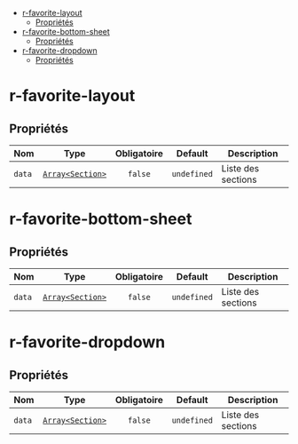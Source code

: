 - [r-favorite-layout](#r-favorite-layout)
  - [Propriétés](#propriétés)
- [r-favorite-bottom-sheet](#r-favorite-bottom-sheet)
  - [Propriétés](#propriétés-1)
- [r-favorite-dropdown](#r-favorite-dropdown)
  - [Propriétés](#propriétés-2)

# r-favorite-layout

## Propriétés

| Nom    |                      Type                      | Obligatoire |   Default   | Description        |
| ------ | :--------------------------------------------: | :---------: | :---------: | ------------------ |
| `data` | [`Array<Section>`](./src/types/SectionType.ts) |   `false`   | `undefined` | Liste des sections |

# r-favorite-bottom-sheet

## Propriétés

| Nom    |                      Type                      | Obligatoire |   Default   | Description        |
| ------ | :--------------------------------------------: | :---------: | :---------: | ------------------ |
| `data` | [`Array<Section>`](./src/types/SectionType.ts) |   `false`   | `undefined` | Liste des sections |

# r-favorite-dropdown

## Propriétés

| Nom    |                      Type                      | Obligatoire |   Default   | Description        |
| ------ | :--------------------------------------------: | :---------: | :---------: | ------------------ |
| `data` | [`Array<Section>`](./src/types/SectionType.ts) |   `false`   | `undefined` | Liste des sections |
